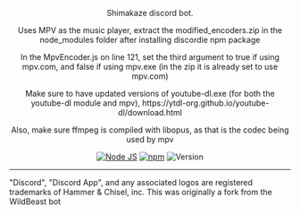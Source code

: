 <p style="text-align:center;">
Shimakaze discord bot.
<p style="text-align:center;">
Uses MPV as the music player, extract the modified_encoders.zip in the node_modules folder after installing discordie npm package
<p style="text-align:center;">
In the MpvEncoder.js on line 121, set the third argument to true if using mpv.com, and false if using mpv.exe (in the zip it is already set to use mpv.com)
<p style="text-align:center;">
Make sure to have updated versions of youtube-dl.exe (for both the youtube-dl module and mpv), https://ytdl-org.github.io/youtube-dl/download.html
<p style="text-align:center;">
Also, make sure ffmpeg is compiled with libopus, as that is the codec being used by mpv
<p align="center">
<a href="http://nodejs.org"><img src="https://img.shields.io/badge/Node.js-6.9.1-blue.svg" alt="Node JS"></a>
<a href="http://npmjs.com"><img src="https://img.shields.io/badge/npm-4.0.5-blue.svg" alt="npm"></a>
<a><img src="https://img.shields.io/badge/Version-4.2.1-blue.svg" alt="Version"></a>
</p>

---
"Discord", "Discord App", and any associated logos are registered trademarks of Hammer & Chisel, inc.
This was originally a fork from the WildBeast bot
